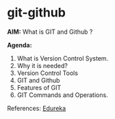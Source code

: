 # git-github

**AIM:** What is GIT and Github ?

**Agenda:**
1. What is Version Control System.
2. Why it is needed?
3. Version Control Tools
4. GIT and Github
5. Features of GIT
6. GIT Commands and Operations.


References: [Edureka](https://www.youtube.com/watch?v=xuB1Id2Wxak&t=40s)
